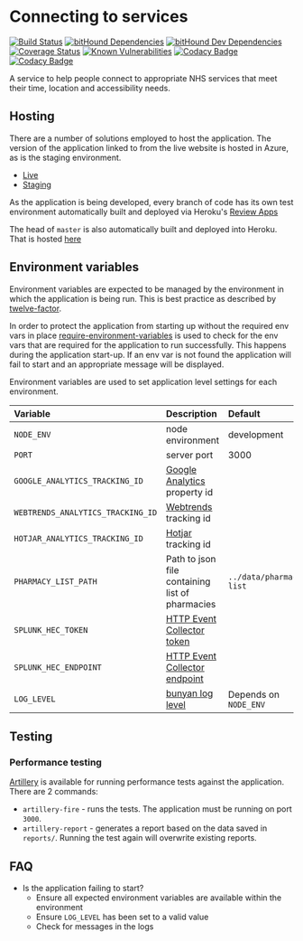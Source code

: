 # Connecting to services

[![Build Status](https://travis-ci.org/nhsuk/connecting-to-services.svg?branch=master)](https://travis-ci.org/nhsuk/connecting-to-services)
[![bitHound Dependencies](https://www.bithound.io/github/nhsuk/connecting-to-services/badges/dependencies.svg)](https://www.bithound.io/github/nhsuk/connecting-to-services/master/dependencies/npm)
[![bitHound Dev Dependencies](https://www.bithound.io/github/nhsuk/connecting-to-services/badges/devDependencies.svg)](https://www.bithound.io/github/nhsuk/connecting-to-services/master/dependencies/npm)
[![Coverage Status](https://coveralls.io/repos/github/nhsuk/connecting-to-services/badge.svg?branch=master)](https://coveralls.io/github/nhsuk/connecting-to-services?branch=master)
[![Known Vulnerabilities](https://snyk.io/test/github/nhsuk/connecting-to-services/badge.svg)](https://snyk.io/test/github/nhsuk/connecting-to-services)
[![Codacy Badge](https://api.codacy.com/project/badge/Grade/cb52b7957b9748ff8f0d4fbfd12e7de6)](https://www.codacy.com/app/nhsuk/connecting-to-services?utm_source=github.com&amp;utm_medium=referral&amp;utm_content=nhsuk/connecting-to-services&amp;utm_campaign=Badge_Grade)
[![Codacy Badge](https://api.codacy.com/project/badge/Coverage/cb52b7957b9748ff8f0d4fbfd12e7de6)](https://www.codacy.com/app/nhsuk/connecting-to-services?utm_source=github.com&amp;utm_medium=referral&amp;utm_content=nhsuk/connecting-to-services&amp;utm_campaign=Badge_Coverage)

A service to help people connect to appropriate NHS services that
meet their time, location and accessibility needs.

## Hosting

There are a number of solutions employed to host the application. The version of
the application linked to from the live website is hosted in Azure, as is the
staging environment.

* [Live](http://beta.nhs.uk/finders/)
* [Staging](http://connecting-to-services-staging.azurewebsites.net/)

As the application is being developed, every branch of code has its own test
environment automatically built and deployed via Heroku's
[Review Apps](https://devcenter.heroku.com/articles/github-integration-review-apps)

The head of `master` is also automatically built and deployed into Heroku.
That is hosted [here](https://connecting-to-services.herokuapp.com/)

## Environment variables

Environment variables are expected to be managed by the environment in which
the application is being run. This is best practice as described by
[twelve-factor](https://12factor.net/config).

In order to protect the application from starting up without the required
env vars in place [require-environment-variables](https://www.npmjs.com/package/require-environment-variables)
is used to check for the env vars that are required for the application to run
successfully.
This happens during the application start-up. If an env var is not found the
application will fail to start and an appropriate message will be displayed.

Environment variables are used to set application level settings for each
environment.

| Variable                         | Description                                                                            | Default                  | Required        |
|:---------------------------------|:---------------------------------------------------------------------------------------|:-------------------------|-----------------|
| `NODE_ENV`                       | node environment                                                                       | development              |                 |
| `PORT`                           | server port                                                                            | 3000                     |                 |
| `GOOGLE_ANALYTICS_TRACKING_ID`   | [Google Analytics](https://www.google.co.uk/analytics) property id                     |                          |                 |
| `WEBTRENDS_ANALYTICS_TRACKING_ID`| [Webtrends](https://www.webtrends.com/) tracking id                                    |                          |                 |
| `HOTJAR_ANALYTICS_TRACKING_ID`   | [Hotjar](https://www.hotjar.com/) tracking id                                          |                          |                 |
| `PHARMACY_LIST_PATH`             | Path to json file containing list of pharmacies                                        | `../data/pharmacy-list`  |                 |
| `SPLUNK_HEC_TOKEN`               | [HTTP Event Collector token](http://dev.splunk.com/view/event-collector/SP-CAAAE7C)    |                          | In `production` |
| `SPLUNK_HEC_ENDPOINT`            | [HTTP Event Collector endpoint](http://dev.splunk.com/view/event-collector/SP-CAAAE7H) |                          | In `production` |
| `LOG_LEVEL`                      | [bunyan log level](https://github.com/trentm/node-bunyan#levels)                       | Depends on `NODE_ENV`    |                 |

## Testing

### Performance testing

[Artillery](https://artillery.io/docs/#) is available for running performance tests against the application. There are 2 commands:

* `artillery-fire` - runs the tests. The application must be running on port `3000`.
* `artillery-report` - generates a report based on the data saved in `reports/`. Running the test again will overwrite existing reports.

## FAQ

* Is the application failing to start?
  * Ensure all expected environment variables are available within the environment
  * Ensure `LOG_LEVEL` has been set to a valid value
  * Check for messages in the logs
